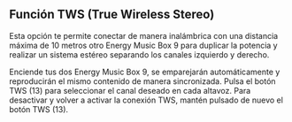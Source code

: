 ## Función TWS (True Wireless Stereo)

Esta opción te permite conectar de manera inalámbrica con una distancia máxima de 10 metros otro Energy Music Box 9 para duplicar la potencia y realizar un sistema estéreo separando los canales izquierdo y derecho. 

Enciende tus dos Energy Music Box 9, se emparejarán automáticamente y reproducirán el mismo contenido de manera sincronizada. Pulsa el botón TWS (13) para seleccionar el canal deseado en cada altavoz. Para desactivar y volver a activar la conexión TWS, mantén pulsado de nuevo el botón TWS (13).

